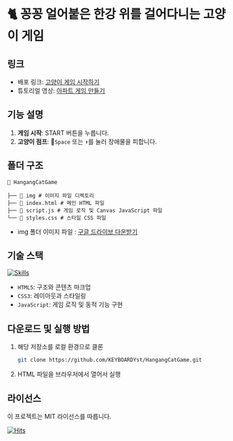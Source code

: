 # 🐈 꽁꽁 얼어붙은 한강 위를 걸어다니는 고양이 게임

## 링크

- 배포 링크: [고양이 게임 시작하기](https://keyboardyst.github.io/HangangCatGame/)
- 튜토리얼 영상: [아파트 게임 만들기](https://www.youtube.com)

## 기능 설명

1. **게임 시작**: START 버튼을 누릅니다.
2. **고양이 점프**: `Space` 또는 `⬆`를 눌러 장애물을 피합니다.

## 폴더 구조

```
📂 HangangCatGame

├── 📂 img # 이미지 파일 디렉토리
├── 📄 index.html # 메인 HTML 파일
├── 📄 script.js # 게임 로직 및 Canvas JavaScript 파일
└── 📄 styles.css # 스타일 CSS 파일
```
- img 폴더 이미지 파일 : [구글 드라이브 다운받기](https://drive.google.com/drive/folders/1PM794aitofkcbZIQ1I5x5qN2nWAcx1Wj?usp=drive_link)

## 기술 스택

[![Skills](https://skillicons.dev/icons?i=html,css,js)](https://skillicons.dev)

- `HTML5`: 구조와 콘텐츠 마크업
- `CSS3`: 레이아웃과 스타일링
- `JavaScript`: 게임 로직 및 동적 기능 구현

## 다운로드 및 실행 방법

1. 해당 저장소를 로컬 환경으로 클론

   ```bash
   git clone https://github.com/KEYBOARDYst/HangangCatGame.git
   ```

2. HTML 파일을 브라우저에서 열어서 실행

## 라이선스

이 프로젝트는 MIT 라이선스를 따릅니다.

[![Hits](https://hits.seeyoufarm.com/api/count/incr/badge.svg?url=https%3A%2F%2Fgithub.com%2FKEYBOARDYst%2FAPTGame&count_bg=%23F56B8F&title_bg=%23292929&icon=&icon_color=%23F56B8F&title=hits&edge_flat=false)](https://hits.seeyoufarm.com)
